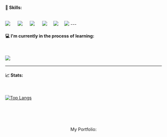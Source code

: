 #### 🚀 Skills:
<br />
<img src="https://img.shields.io/badge/.NET-5C2D91?style=for-the-badge&logo=.net&logoColor=white" /> &nbsp;&nbsp;&nbsp;&nbsp;
<img src="https://img.shields.io/badge/Angular-DD0031?style=for-the-badge&logo=angular&logoColor=white" /> &nbsp;&nbsp;&nbsp;&nbsp;
<img src="https://img.shields.io/badge/HTML5-E34F26?style=for-the-badge&logo=html5&logoColor=white" /> &nbsp;&nbsp;&nbsp;&nbsp;
<img src="https://img.shields.io/badge/CSS3-1572B6?style=for-the-badge&logo=css3&logoColor=white" />&nbsp;&nbsp;&nbsp;&nbsp;
<img src="https://img.shields.io/badge/Sass-CC6699?style=for-the-badge&logo=sass&logoColor=white" />&nbsp;&nbsp;&nbsp;&nbsp;
<img src="https://img.shields.io/badge/TypeScript-007ACC?style=for-the-badge&logo=typescript&logoColor=white" />
---

#### 💻 I'm currently in the process of learning:
<br />

<img src="https://img.shields.io/badge/Python-3776AB?style=for-the-badge&logo=python&logoColor=white" /> &nbsp;&nbsp;&nbsp;&nbsp;


---

#### 📈 Stats:
<br />


[![Top Langs](https://github-readme-stats.vercel.app/api/top-langs/?username=NikolaCichewicz&&show_icons=true&theme=midnight-purple&layout=compact)](https://github.com/anuraghazra/github-readme-stats)

<br />
<br />
<br />

<p align="center" style="margin-top: 20px;">My Portfolio:</p>
